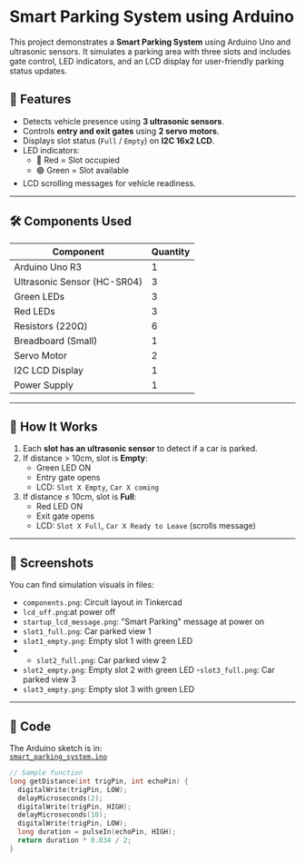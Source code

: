 # Smart Parking System using Arduino

This project demonstrates a **Smart Parking System** using Arduino Uno and ultrasonic sensors. It simulates a parking area with three slots and includes gate control, LED indicators, and an LCD display for user-friendly parking status updates.

## 🚗 Features

- Detects vehicle presence using **3 ultrasonic sensors**.
- Controls **entry and exit gates** using **2 servo motors**.
- Displays slot status (`Full` / `Empty`) on **I2C 16x2 LCD**.
- LED indicators:
  - 🔴 Red = Slot occupied
  - 🟢 Green = Slot available
- LCD scrolling messages for vehicle readiness.

---

## 🛠️ Components Used

| Component             | Quantity |
|-----------------------|----------|
| Arduino Uno R3        | 1        |
| Ultrasonic Sensor (HC-SR04) | 3        |
| Green LEDs            | 3        |
| Red LEDs              | 3        |
| Resistors (220Ω)      | 6        |
| Breadboard (Small)    | 1        |
| Servo Motor           | 2        |
| I2C LCD Display       | 1        |
| Power Supply          | 1        |

---

## 🔌 How It Works

1. Each **slot has an ultrasonic sensor** to detect if a car is parked.
2. If distance > 10cm, slot is **Empty**:
   - Green LED ON
   - Entry gate opens
   - LCD: `Slot X Empty`, `Car X coming`
3. If distance ≤ 10cm, slot is **Full**:
   - Red LED ON
   - Exit gate opens
   - LCD: `Slot X Full`, `Car X Ready to Leave` (scrolls message)

---

## 📸 Screenshots

You can find simulation visuals in files:
- `components.png`: Circuit layout in Tinkercad
- `lcd_off.png`:at power off
- `startup_lcd_message.png`: "Smart Parking" message at power on
- `slot1_full.png`: Car parked view 1
- `slot1_empty.png`: Empty slot 1 with green LED
- - `slot2_full.png`: Car parked view 2
- `slot2_empty.png`: Empty slot 2 with green LED
-`slot3_full.png`: Car parked view 3
- `slot3_empty.png`: Empty slot 3 with green LED

---

## 📁 Code

The Arduino sketch is in:  
[`smart_parking_system.ino`](./smart_parking_system.ino)

```cpp
// Sample function
long getDistance(int trigPin, int echoPin) {
  digitalWrite(trigPin, LOW);
  delayMicroseconds(2);
  digitalWrite(trigPin, HIGH);
  delayMicroseconds(10);
  digitalWrite(trigPin, LOW);
  long duration = pulseIn(echoPin, HIGH);
  return duration * 0.034 / 2;
}
